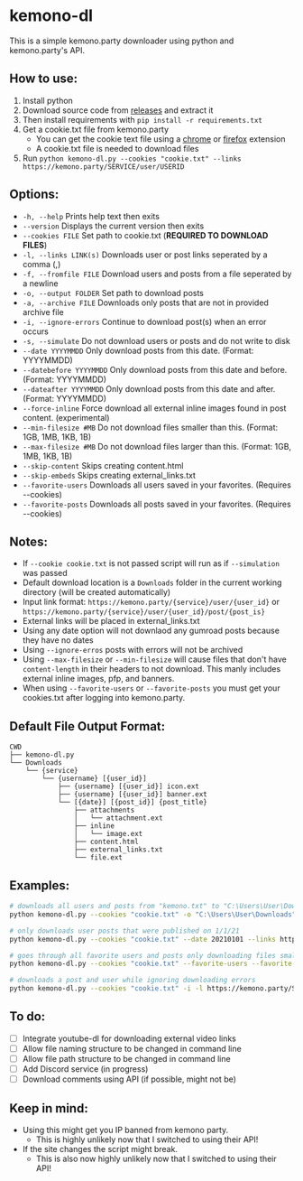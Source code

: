 # kemono-dl
This is a simple kemono.party downloader using python and kemono.party's API.

## How to use:
1. Install python
2. Download source code from [releases](https://github.com/AplhaSlayer1964/Kemono.party-Downloader/releases) and extract it
3. Then install requirements with  `pip install -r requirements.txt`
4. Get a cookie.txt file from kemono.party 
   - You can get the cookie text file using a [chrome](https://chrome.google.com/webstore/detail/get-cookiestxt/bgaddhkoddajcdgocldbbfleckgcbcid?hl=en) or [firefox](https://addons.mozilla.org/en-US/firefox/addon/cookies-txt/) extension
   - A cookie.txt file is needed to download files 
5. Run `python kemono-dl.py --cookies "cookie.txt" --links https://kemono.party/SERVICE/user/USERID`


## Options:
- `-h, --help` Prints help text then exits
- `--version` Displays the current version then exits
- `--cookies FILE` Set path to cookie.txt (**REQUIRED TO DOWNLOAD FILES**)
- `-l, --links LINK(s)` Downloads user or post links seperated by a comma (,)
- `-f, --fromfile FILE` Download users and posts from a file seperated by a newline
- `-o, --output FOLDER` Set path to download posts
- `-a, --archive FILE` Downloads only posts that are not in provided archive file 
- `-i, --ignore-errors` Continue to download post(s) when an error occurs
- `-s, --simulate` Do not download users or posts and do not write to disk
- `--date YYYYMMDD` Only download posts from this date. (Format: YYYYMMDD)
- `--datebefore YYYYMMDD` Only download posts from this date and before. (Format: YYYYMMDD)
- `--dateafter YYYYMMDD` Only download posts from this date and after. (Format: YYYYMMDD)
- `--force-inline` Force download all external inline images found in post content. (experimental)
- `--min-filesize #MB` Do not download files smaller than this. (Format: 1GB, 1MB, 1KB, 1B)
- `--max-filesize #MB` Do not download files larger than this. (Format: 1GB, 1MB, 1KB, 1B)
- `--skip-content` Skips creating content.html
- `--skip-embeds` Skips creating external_links.txt
- `--favorite-users` Downloads all users saved in your favorites. (Requires --cookies)
- `--favorite-posts` Downloads all posts saved in your favorites. (Requires --cookies)

## Notes:
- If ```--cookie cookie.txt``` is not passed script will run as if ```--simulation``` was passed
- Default download location is a ```Downloads``` folder in the current working directory (will be created automatically)
- Input link format: ```https://kemono.party/{service}/user/{user_id}``` or ```https://kemono.party/{service}/user/{user_id}/post/{post_is}```
- External links will be placed in external_links.txt
- Using any date option will not downlaod any gumroad posts because they have no dates
- Using ```--ignore-erros``` posts with errors will not be archived
- Using ```--max-filesize``` or ```--min-filesize``` will cause files that don't have ```content-length``` in their headers to not download. This manly includes external inline images, pfp, and banners.
- When using ```--favorite-users``` or ```--favorite-posts``` you must get your cookies.txt after logging into kemono.party.

## Default File Output Format:
```
CWD
├── kemono-dl.py
└── Downloads
    └── {service}
        └── {username} [{user_id}]
            ├── {username} [{user_id}] icon.ext
            ├── {username} [{user_id}] banner.ext
            └── [{date}] [{post_id}] {post_title}
                ├── attachments
                │   └── attachment.ext
                ├── inline
                │   └── image.ext
                ├── content.html
                ├── external_links.txt
                └── file.ext
```

## Examples:
```bash
# downloads all users and posts from "kemono.txt" to "C:\Users\User\Downloads" while skipping saved posts in "archive.txt"
python kemono-dl.py --cookies "cookie.txt" -o "C:\Users\User\Downloads" --archive "archive.txt" --fromfile "kemono.txt"

# only downloads user posts that were published on 1/1/21
python kemono-dl.py --cookies "cookie.txt" --date 20210101 --links https://kemono.party/SERVICE/user/USERID

# goes through all favorite users and posts only downloading files smaller than 100MB 
python kemono-dl.py --cookies "cookie.txt" --favorite-users --favorite-posts --max-filesize 100MB

# downloads a post and user while ignoring downloading errors
python kemono-dl.py --cookies "cookie.txt" -i -l https://kemono.party/SERVICE/user/USERID/post/POSTID,https://kemono.party/SERVICE/user/USERID
```

## To do:
- [ ] Integrate youtube-dl for downloading external video links
- [ ] Allow file naming structure to be changed in command line
- [ ] Allow file path structure to be changed in command line
- [ ] Add Discord service (in progress)
- [ ] Download comments using API (if possible, might not be)

## Keep in mind:
- Using this might get you IP banned from kemono party.
  - This is highly unlikely now that I switched to using their API!
- If the site changes the script might break.
   - This is also now highly unlikely now that I switched to using their API!
